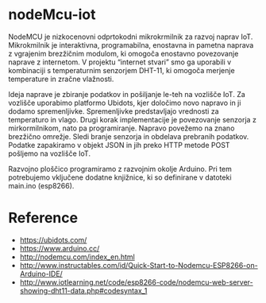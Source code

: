 # nodeMcu-iot
NodeMCU je nizkocenovni odprtokodni mikrokrmilnik za razvoj naprav IoT. Mikrokmilnik je interaktivna, programabilna, enostavna in pametna naprava z vgrajenim brezžičnim modulom, ki omogoča enostavno povezovanje naprave z internetom. V projektu “internet stvari” smo ga uporabili v kombinaciji s temperaturnim senzorjem DHT-11, ki omogoča merjenje temperature in zračne vlažnosti.
 
Ideja naprave je zbiranje podatkov in pošiljanje le-teh na vozlišče IoT. Za vozlišče uporabimo platformo Ubidots, kjer določimo novo napravo in ji dodamo spremenljivke. Spremenljivke predstavljajo vrednosti za temperaturo in vlago. Drugi korak implementacije je povezovanje senzorja z mirkormilnikom, nato pa programiranje. Napravo povežemo na znano brezžično omrežje. Sledi branje senzorja in obdelava prebranih podatkov. Podatke zapakiramo v objekt JSON in jih preko HTTP metode POST pošljemo na vozlišče IoT.

Razvojno ploščico programiramo z razvojnim okolje Arduino. Pri tem potrebujemo vključene dodatne knjižnice, ki so definirane v datoteki main.ino (esp8266).


# Reference
* https://ubidots.com/
* https://www.arduino.cc/
* http://nodemcu.com/index_en.html
* http://www.instructables.com/id/Quick-Start-to-Nodemcu-ESP8266-on-Arduino-IDE/
* http://www.iotlearning.net/code/esp8266-code/nodemcu-web-server-showing-dht11-data.php#codesyntax_1
